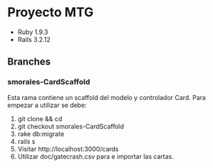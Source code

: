 Proyecto MTG
============

 * Ruby 1.9.3
 * Rails 3.2.12

## Branches

### smorales-CardScaffold

Esta rama contiene un scaffold del modelo y controlador Card. Para empezar a utilizar se debe:

1. git clone && cd
1. git checkout smorales-CardScaffold
1. rake db:migrate
1. rails s
1. Visitar http://localhost:3000/cards
1. Utilizar doc/gatecrash.csv para e importar las cartas.
    
